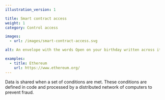 ```yaml
---
illustration_version: 1

title: Smart contract access
weight: 1
category: Control access

images:
  - url: /images/smart-contract-access.svg

alt: An envelope with the words Open on your birthday written across it.

examples:
  - title: Ethereum
    url: https://www.ethereum.org/
---
```


Data is shared when a set of conditions are met. These conditions are defined in code and processed by a distributed network of computers to prevent fraud.
